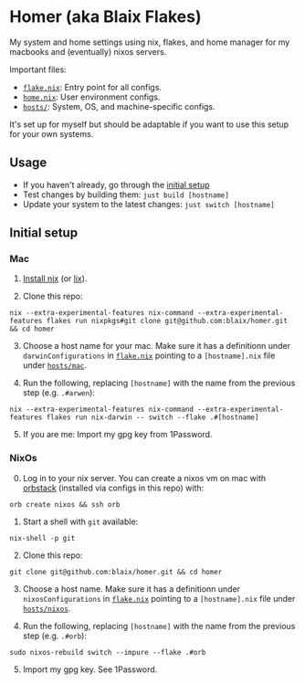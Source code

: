 # Homer (aka Blaix Flakes)

My system and home settings using nix, flakes, and home manager for my macbooks and (eventually) nixos servers.

Important files:

* [`flake.nix`](/flake.nix): Entry point for all configs.
* [`home.nix`](/home.nix): User environment configs.
* [`hosts/`](/hosts): System, OS, and machine-specific configs.

It's set up for myself but should be adaptable if you want to use this setup for your own systems.

## Usage

* If you haven't already, go through the [initial setup](#initial-setup)
* Test changes by building them: `just build [hostname]`
* Update your system to the latest changes: `just switch [hostname]`

## Initial setup

### Mac

1. [Install nix](https://github.com/DeterminateSystems/nix-installer) (or [lix](https://lix.systems/install/)).

2. Clone this repo: 

  ```
  nix --extra-experimental-features nix-command --extra-experimental-features flakes run nixpkgs#git clone git@github.com:blaix/homer.git && cd homer
  ```
  
3. Choose a host name for your mac.
   Make sure it has a definitionn under `darwinConfigurations` in [`flake.nix`](/flake.nix) pointing to a `[hostname].nix` file under [`hosts/mac`](/hosts/mac).

4. Run the following, replacing `[hostname]` with the name from the previous step (e.g. `.#arwen`):

  ```
  nix --extra-experimental-features nix-command --extra-experimental-features flakes run nix-darwin -- switch --flake .#[hostname]
  ```

5. If you are me: Import my gpg key from 1Password.

### NixOs

0. Log in to your nix server.
   You can create a nixos vm on mac with [orbstack](https://orbstack.dev/) (installed via configs in this repo) with:

  ```
  orb create nixos && ssh orb
  ```

1. Start a shell with `git` available:

  ```
  nix-shell -p git
  ```
  
2. Clone this repo:

  ```
  git clone git@github.com:blaix/homer.git && cd homer
  ```

3. Choose a host name.
   Make sure it has a definitionn under `nixosConfigurations` in [`flake.nix`](/flake.nix) pointing to a `[hostname].nix` file under [`hosts/nixos`](/hosts/nixos).

4. Run the following, replacing `[hostname]` with the name from the previous step (e.g. `.#orb`):
  
  ```
  sudo nixos-rebuild switch --impure --flake .#orb
  ```

5. Import my gpg key. See 1Password.
